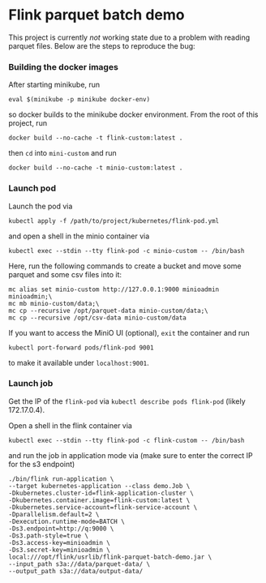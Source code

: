 # Flink parquet batch demo
This project is currently _not_ working state due to a problem with reading parquet files. Below are the steps to reproduce the bug:

### Building the docker images
After starting minikube, run 
```shell
eval $(minikube -p minikube docker-env)
```
so docker builds to the minikube docker environment. From the root of this project, run
```shell
docker build --no-cache -t flink-custom:latest .
```
then `cd` into `mini-custom` and run 
```shell
docker build --no-cache -t minio-custom:latest .
```

### Launch pod
Launch the pod via
```shell
kubectl apply -f /path/to/project/kubernetes/flink-pod.yml
```
and open a shell in the minio container via
```shell
kubectl exec --stdin --tty flink-pod -c minio-custom -- /bin/bash
```
Here, run the following commands to create a bucket and move some parquet and some csv files into it:
```shell
mc alias set minio-custom http://127.0.0.1:9000 minioadmin minioadmin;\
mc mb minio-custom/data;\
mc cp --recursive /opt/parquet-data minio-custom/data;\
mc cp --recursive /opt/csv-data minio-custom/data
```
If you want to access the MiniO UI (optional), `exit` the container and run
```shell
kubectl port-forward pods/flink-pod 9001 
```
to make it available under `localhost:9001`.

### Launch job
Get the IP of the `flink-pod` via `kubectl describe pods flink-pod` (likely 172.17.0.4).

Open a shell in the flink container via
```shell
kubectl exec --stdin --tty flink-pod -c flink-custom -- /bin/bash
```
and run the job in application mode via (make sure to enter the correct IP for the s3 endpoint)
```shell
./bin/flink run-application \
--target kubernetes-application --class demo.Job \
-Dkubernetes.cluster-id=flink-application-cluster \
-Dkubernetes.container.image=flink-custom:latest \
-Dkubernetes.service-account=flink-service-account \
-Dparallelism.default=2 \
-Dexecution.runtime-mode=BATCH \
-Ds3.endpoint=http://q:9000 \
-Ds3.path-style=true \
-Ds3.access-key=minioadmin \
-Ds3.secret-key=minioadmin \
local:///opt/flink/usrlib/flink-parquet-batch-demo.jar \
--input_path s3a://data/parquet-data/ \
--output_path s3a://data/output-data/
```
